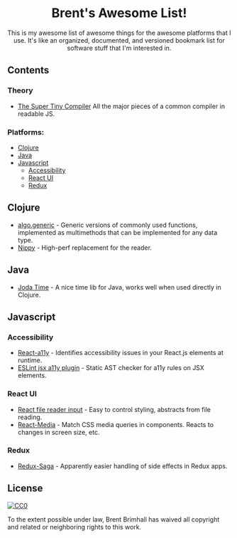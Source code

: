 <h1 align="center">
  Brent's Awesome List!
</h1>

<p align="center">
  This is my awesome list of awesome things for the awesome platforms that I use. It's like an organized, documented, and versioned bookmark list for software stuff that I'm interested in.
</p>

## Contents

### Theory

- [The Super Tiny Compiler](https://github.com/thejameskyle/the-super-tiny-compiler) All the major pieces of a common compiler in readable JS.

### Platforms:

- [Clojure](#clojure)
- [Java](#java)
- [Javascript](#javascript)
  - [Accessibility](#accessibility)
  - [React UI](#react-ui)
  - [Redux](#redux)

## Clojure

- [algo.generic](https://github.com/clojure/algo.generic) - Generic versions of commonly used functions, implemented as multimethods that can be implemented for any data type.
- [Nippy](https://github.com/ptaoussanis/nippy) - High-perf replacement for the reader.

## Java

- [Joda Time](https://github.com/JodaOrg/joda-time) - A nice time lib for Java, works well when used directly in Clojure.

## Javascript

### Accessibility

- [React-a11y](https://github.com/reactjs/react-a11y) - Identifies accessibility issues in your React.js elements at runtime.
- [ESLint jsx a11y plugin](https://github.com/evcohen/eslint-plugin-jsx-a11y) - Static AST checker for a11y rules on JSX elements.

### React UI

- [React file reader input](https://github.com/ngokevin/react-file-reader-input) - Easy to control styling, abstracts from file reading.
- [React-Media](https://github.com/ReactTraining/react-media) - Match CSS media queries in components. Reacts to changes in screen size, etc.

### Redux

- [Redux-Saga](https://github.com/redux-saga/redux-saga) - Apparently easier handling of side effects in Redux apps.

## License

[![CC0](http://mirrors.creativecommons.org/presskit/buttons/88x31/svg/cc-zero.svg)](https://creativecommons.org/publicdomain/zero/1.0/)

To the extent possible under law, Brent Brimhall has waived all copyright and related or neighboring rights to this work.
